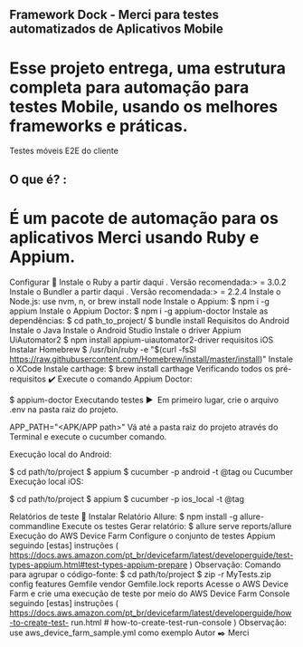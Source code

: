 ## Framework Dock - Merci  para testes automatizados de Aplicativos Mobile

# Esse projeto entrega, uma estrutura completa para automação para testes Mobile, usando os melhores frameworks e práticas.

Testes móveis E2E do cliente

## O que é? :

# É um pacote de automação para os aplicativos Merci usando Ruby e Appium.

Configurar 🔨
Instale o Ruby a partir daqui . Versão recomendada:> = 3.0.2
Instale o Bundler a partir daqui . Versão recomendada:> = 2.2.4
Instale o Node.js:
use nvm, n, or brew install node
Instale o Appium:
$ npm i -g appium
Instale o Appium Doctor:
$ npm i -g appium-doctor
Instale as dependências:
$ cd path_to_project/
$ bundle install
Requisitos do Android
Instale o Java 
Instale o Android Studio 
Instale o driver Appium UiAutomator2
$ npm install appium-uiautomator2-driver
requisitos iOS
Instalar Homebrew
$ /usr/bin/ruby -e "$(curl -fsSl https://raw.githubusercontent.com/Homebrew/install/master/install)"
Instale o XCode 
Instale carthage:
$ brew install carthage
Verificando todos os pré-requisitos ✔️
Execute o comando Appium Doctor:

$ appium-doctor
Executando testes ▶ ️
Em primeiro lugar, crie o arquivo .env na pasta raiz do projeto.

APP_PATH="<APK/APP path>"
Vá até a pasta raiz do projeto através do Terminal e execute o cucumber comando.

Execução local do Android:

$ cd path/to/project
$ appium
$ cucumber -p android -t @tag ou Cucumber
Execução local iOS:

$ cd path/to/project
$ appium
$ cucumber -p ios_local -t @tag

Relatórios de teste 📄
Instalar Relatório Allure:
$ npm install -g allure-commandline
Execute os testes
Gerar relatório:
$ allure serve reports/allure
Execução do AWS Device Farm
Configure o conjunto de testes Appium seguindo [estas] instruções ( https://docs.aws.amazon.com/pt_br/devicefarm/latest/developerguide/test-types-appium.html#test-types-appium-prepare ) Observação: Comando para agrupar o código-fonte:
$ cd path/to/project
$ zip -r MyTests.zip config features Gemfile vendor Gemfile.lock reports
Acesse o AWS Device Farm e crie uma execução de teste por meio do AWS Device Farm Console seguindo [estas] instruções ( https://docs.aws.amazon.com/pt_br/devicefarm/latest/developerguide/how-to-create-test- run.html # how-to-create-test-run-console ) Observação: use aws_device_farm_sample.yml como exemplo
Autor ✒️
Merci
